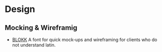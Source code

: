 # Design #

## Mocking & Wireframig ##

- [BLOKK](http://www.blokkfont.com/) A font for quick mock-ups and wireframing for clients who do not understand latin.

